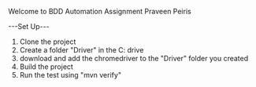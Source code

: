 Welcome to BDD Automation Assignment Praveen Peiris

---Set Up---
1. Clone the project
2. Create a folder "Driver" in the C: drive
3. download and add the chromedriver to the "Driver" folder you created
4. Build the project
5. Run the test using "mvn verify"
